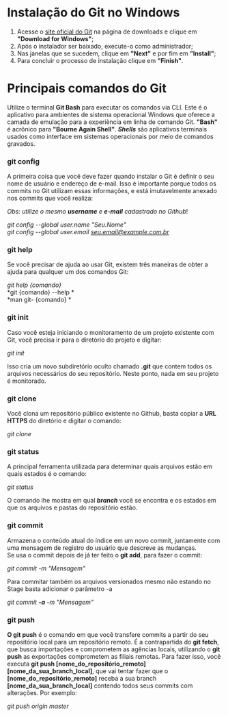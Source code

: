 # Instalação do Git no Windows

1. Acesse o [site oficial do Git](https://git-scm.com/downloads) na página de downloads e clique em **"Download for Windows"**;
2. Após o instalador ser baixado, execute-o como administrador;
3. Nas janelas que se sucedem, clique em **"Next"** e por fim em **"Install"**;
4. Para concluir o processo de instalação clique em **"Finish"**.



# Principais comandos do Git

 Utilize o terminal **Git Bash** para executar os comandos via CLI. Este é o aplicativo para ambientes de sistema operacional Windows que oferece a camada de emulação para a experiência em linha de comando Git. **"Bash"** é acrônico para **"Bourne Again Shell"**. ***Shells*** são aplicativos  terminais usados como interface em sistemas operacionais por meio de  comandos gravados.

### git config

A primeira coisa que você deve fazer quando instalar o Git é definir o seu nome de usuário e endereço de e-mail. Isso é importante porque  todos os commits no Git utilizam essas informações, e está imutavelmente anexado nos commits que você realiza:

*Obs: utilize o mesmo **username** e **e-mail** cadastrado no Github*!

*git config --global user.name "Seu.Nome"*                                         
*git config --global user.email seu.email@example.com.br*                                 


### git help

Se você precisar de ajuda ao usar Git, existem três maneiras de obter a ajuda para qualquer um dos comandos Git:

*git help {comando}*                                     
*git {comando} --help  *                                          
*man git- {comando}    *                                    


### git init

Caso você esteja iniciando o monitoramento de um projeto existente com Git, você precisa ir para o diretório do projeto e digitar:

*git init*

Isso cria um novo subdiretório oculto chamado **.git** que contem todos os arquivos necessários do seu repositório. Neste ponto, nada em seu projeto é monitorado.


### git clone

Você clona um repositório público existente no Github, basta copiar a **URL HTTPS** do diretório e digitar o comando:

*git clone <link https do repositorio a ser clonado>*


### git status

A principal ferramenta utilizada para determinar quais arquivos estão em quais estados é o comando:                                        

*git status*

O comando lhe mostra em qual ***branch*** você se encontra e os estados em que os arquivos e pastas do repositório estão.


### git commit

Armazena o conteúdo atual do índice em um novo commit, juntamente com uma mensagem de registro do usuário que descreve as mudanças.                                            
Se usa o commit depois de já ter feito o **git add**, para fazer o commit:


*git commit -m "Mensagem"*

Para commitar também os arquivos versionados mesmo não estando no Stage basta adicionar o parâmetro -a

*git commit **-a** -m "Mensagem"*


### git push

**O git push** é o comando em que você transfere commits a partir do seu repositório local para um repositório remoto. É a contrapartida do **git fetch**, que busca importações e comprometem as agências locais, utilizando o **git push** as exportações comprometem as filiais remotas. Para fazer isso, você executa **git push [nome_do_repositório_remoto] [nome_da_sua_branch_local]**, que vai tentar fazer que o **[nome_do_repositório_remoto]** receba a sua branch **[nome_da_sua_branch_local]** contendo todos seus commits com alterações. Por exemplo:

*git push origin master*
